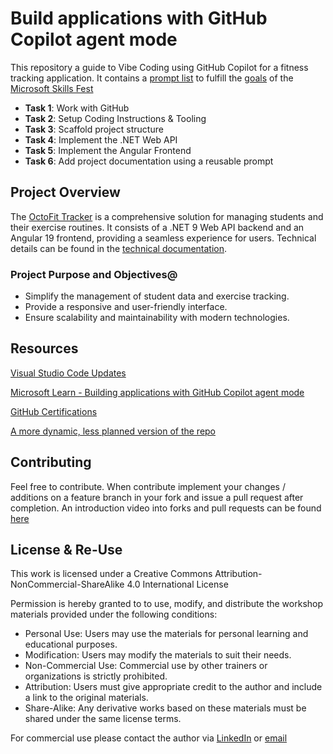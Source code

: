 # Build applications with GitHub Copilot agent mode

This repository a guide to Vibe Coding using GitHub Copilot for a fitness tracking application. It contains a [prompt list](docs/readme.md) to fulfill the [goals](/docs/octofit_story.md) of the [Microsoft Skills Fest](https://aiskillsfest.event.microsoft.com/)

- **Task 1**: Work with GitHub
- **Task 2**: Setup Coding Instructions & Tooling
- **Task 3**: Scaffold project structure
- **Task 4**: Implement the .NET Web API
- **Task 5**: Implement the Angular Frontend
- **Task 6**: Add project documentation using a reusable prompt

## Project Overview

The [OctoFit Tracker](/docs/octofit_story.md) is a comprehensive solution for managing students and their exercise routines. It consists of a .NET 9 Web API backend and an Angular 19 frontend, providing a seamless experience for users. Technical details can be found in the [technical documentation](docs/mona-high-school-fitness-tracker.md).

### Project Purpose and Objectives@

- Simplify the management of student data and exercise tracking.
- Provide a responsive and user-friendly interface.
- Ensure scalability and maintainability with modern technologies.

## Resources

[Visual Studio Code Updates](https://code.visualstudio.com/updates/)

[Microsoft Learn - Building applications with GitHub Copilot agent mode](https://learn.microsoft.com/en-us/training/modules/github-copilot-agent-mode/)

[GitHub Certifications](https://resources.github.com/learn/certifications/)

[A more dynamic, less planned version of the repo](https://github.com/alexander-kastil/github-copilot-skills-fest-dynamic)

## Contributing

Feel free to contribute. When contribute implement your changes / additions on a feature branch in your fork and issue a pull request after completion. An introduction video into forks and pull requests can be found [here](https://www.youtube.com/watch?v=nT8KGYVurIU)

## License & Re-Use

This work is licensed under a Creative Commons Attribution-NonCommercial-ShareAlike 4.0 International License

Permission is hereby granted to to use, modify, and distribute the workshop materials provided under the following conditions:

- Personal Use: Users may use the materials for personal learning and educational purposes.
- Modification: Users may modify the materials to suit their needs.
- Non-Commercial Use: Commercial use by other trainers or organizations is strictly prohibited.
- Attribution: Users must give appropriate credit to the author and include a link to the original materials.
- Share-Alike: Any derivative works based on these materials must be shared under the same license terms.

For commercial use please contact the author via [LinkedIn](https://www.linkedin.com/in/alexander-kastil-3bb26511a/) or [email](mailto:alexander.kastil@integrations.at)
